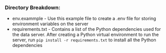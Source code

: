 ### Directory Breakdown:
- env.exammple - Use this example file to create a .env file for storing environment variables on the server
- requirements.txt - Contains a list of the Python dependencies used for the data server. After creating a Python virtual environment to run the server, run `pip install -r requirements.txt` to install all the Python dependencies